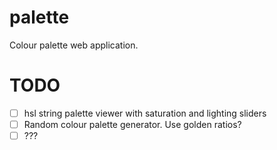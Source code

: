 # palette
Colour palette web application. 
# TODO

- [ ] hsl string palette viewer with saturation and lighting sliders
- [ ] Random colour palette generator. Use golden ratios?
- [ ] ???
